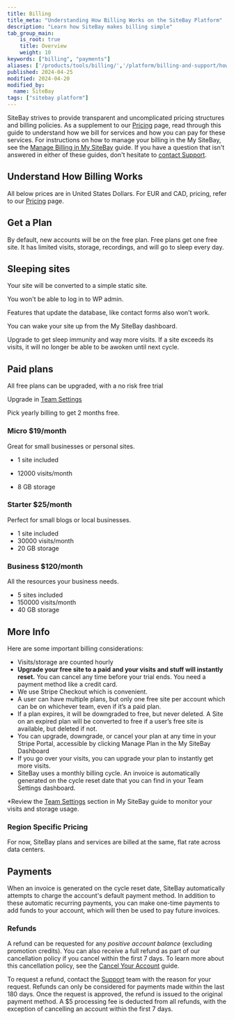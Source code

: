 ```yaml
---
title: Billing
title_meta: "Understanding How Billing Works on the SiteBay Platform"
description: "Learn how SiteBay makes billing simple"
tab_group_main:
    is_root: true
    title: Overview
    weight: 10
keywords: ["billing", "payments"]
aliases: ['/products/tools/billing/','/platform/billing-and-support/how-sitebay-billing-works/','/platform/billing-and-support/upgrade-to-hourly-billing/','/guides/how-sitebay-billing-works/','/billing-and-payments/','/platform/billing-and-support/billing-and-payments-new-manager/','/platform/billing-and-payments/','/platform/billing-and-support/billing-and-payments/',/guides/billing-and-payments/,'/guides/understanding-billing-and-payments/','/guides/platform/billing-and-support/']
published: 2024-04-25
modified: 2024-04-20
modified_by:
  name: SiteBay
tags: ["sitebay platform"]
---
```


SiteBay strives to provide transparent and uncomplicated pricing structures and billing policies. As a supplement to our [Pricing](https://www.sitebay.org/pricing/) page, read through this guide to understand how we bill for services and how you can pay for these services. For instructions on how to manage your billing in the My SiteBay, see the [Manage Billing in My SiteBay](/docs/products/platform/billing/guides/) guide. If you have a question that isn't answered in either of these guides, don't hesitate to [contact Support](https://www.sitebay.org/docs/).

## Understand How Billing Works

All below prices are in United States Dollars. For EUR and CAD, pricing, refer to our [Pricing](https://www.sitebay.org/pricing/) page.

## Get a Plan

By default, new accounts will be on the free plan. Free plans get one free site. It has limited visits, storage, recordings, and will go to sleep every day. 

## Sleeping sites

Your site will be converted to a simple static site. 

You won't be able to log in to WP admin.

Features that update the database, like contact forms also won't work.  

You can wake your site up from the My SiteBay dashboard.

Upgrade to get sleep immunity and way more visits. If a site exceeds its visits, it will no longer be able to be awoken until next cycle.

## Paid plans

All free plans can be upgraded, with a no risk free trial 

Upgrade in [Team Settings](https://my.sitebay.org/settings/team)

Pick yearly billing to get 2 months free. 

### Micro $19/month

Great for small businesses or personal sites.

- 1 site included

- 12000 visits/month

- 8 GB storage

### Starter $25/month

Perfect for small blogs or local businesses.

- 1 site included
- 30000 visits/month
- 20 GB storage

### Business $120/month

All the resources your business needs.

 - 5 sites included
 - 150000 visits/month
 - 40 GB storage


## More Info
Here are some important billing considerations:
- Visits/storage are counted hourly
- **Upgrade your free site to a paid and your visits and stuff will instantly reset.** You can cancel any time before your trial ends. You need a payment method like a credit card. 
- We use Stripe Checkout which is convenient. 
- A user can have multiple plans, but only one free site per account which can be on whichever team, even if it’s a paid plan.
- If a plan expires, it will be downgraded to free, but never deleted. A Site  on an expired plan will be converted to free if a user’s free site is available, but deleted if not. 
- You can upgrade, downgrade, or cancel your plan at any time in your Stripe Portal, accessible by clicking Manage Plan in the My SiteBay Dashboard
- If you go over your visits, you can upgrade your plan to instantly get more visits.
- SiteBay uses a monthly billing cycle. An invoice is automatically generated on the cycle reset date that you can find in your Team Settings dashboard. 

\*Review the [Team Settings](/docs/products/platform/billing/guides/access-billing/) section in My SiteBay guide to monitor your visits and storage usage.

### Region Specific Pricing

For now, SiteBay plans and services are billed at the same, flat rate across data centers.

## Payments

When an invoice is generated on the cycle reset date, SiteBay automatically attempts to charge the account's default payment method. In addition to these automatic recurring payments, you can make one-time payments to add funds to your account, which will then be used to pay future invoices.

### Refunds

A refund can be requested for any *positive account balance* (excluding promotion credits). You can also receive a full refund as part of our cancellation policy if you cancel within the first 7 days. To learn more about this cancellation policy, see the [Cancel Your Account](/docs/products/platform/accounts/guides/cancel-account/) guide.

To request a refund, contact the [Support](https://www.sitebay.org/docs/) team with the reason for your request. Refunds can only be considered for payments made within the last 180 days. Once the request is approved, the refund is issued to the original payment method. A $5 processing fee is deducted from all refunds, with the exception of cancelling an account within the first 7 days.
